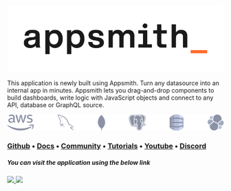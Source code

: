 ![](https://raw.githubusercontent.com/appsmithorg/appsmith/release/static/appsmith_logo_primary.png)

This application is newly built using Appsmith. Turn any datasource into an internal app in minutes. Appsmith lets you drag-and-drop components to build dashboards, write logic with JavaScript objects and connect to any API, database or GraphQL source.

![](https://raw.githubusercontent.com/appsmithorg/appsmith/release/static/images/integrations.png)

### [Github](https://github.com/appsmithorg/appsmith) • [Docs](https://docs.appsmith.com/?utm_source=github&utm_medium=social&utm_content=appsmith_docs&utm_campaign=null&utm_term=appsmith_docs) • [Community](https://community.appsmith.com/) • [Tutorials](https://github.com/appsmithorg/appsmith/tree/update/readme#tutorials) • [Youtube](https://www.youtube.com/appsmith) • [Discord](https://discord.gg/rBTTVJp)

##### You can visit the application using the below link

###### [![](https://assets.appsmith.com/git-sync/Buttons.svg) ](https://release-ee-mongo.appsmith.com/applications/67a58091041d2e798149306e/pages/67a58092041d2e79814930d5) [![](https://assets.appsmith.com/git-sync/Buttons2.svg)](https://release-ee-mongo.appsmith.com/applications/67a58091041d2e798149306e/pages/67a58092041d2e79814930d5/edit)
